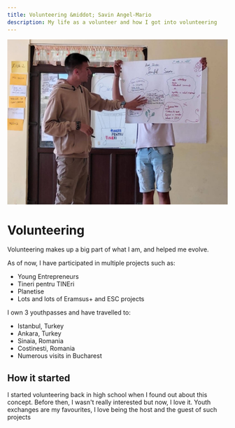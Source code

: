 ```yaml
---
title: Volunteering &middot; Savin Angel-Mario
description: My life as a volunteer and how I got into volunteering
---
```


![](static/images/volunteer.jpg)

# Volunteering

Volunteering makes up a big part of what I am, and helped me evolve.

As of now, I have participated in multiple projects such as:
* Young Entrepreneurs
* Tineri pentru TINEri
* Planetise
* Lots and lots of Eramsus+ and ESC projects

I own 3 youthpasses and have travelled to:

* Istanbul, Turkey
* Ankara, Turkey
* Sinaia, Romania
* Costinesti, Romania
* Numerous visits in Bucharest

## How it started

I started volunteering back in high school when I found out
about this concept. Before then, I wasn't really interested
but now, I love it. Youth exchanges are my favourites,
I love being the host and the guest of such projects
